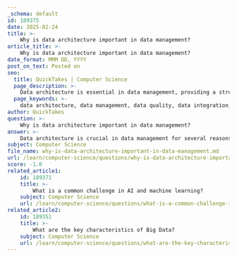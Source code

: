 ```yaml
---
_schema: default
id: 189375
date: 2025-02-24
title: >-
    Why is data architecture important in data management?
article_title: >-
    Why is data architecture important in data management?
date_format: MMM DD, YYYY
post_on_text: Posted on
seo:
  title: QuickTakes | Computer Science
  page_description: >-
    Data architecture is essential in data management, providing a structured framework for data handling, ensuring integration, consistency, scalability, security, and support for advanced analytics, ultimately enhancing decision-making and operational efficiency.
  page_keywords: >-
    data architecture, data management, data quality, data integration, scalability, data governance, security, compliance, advanced analytics, organizational framework
author: QuickTakes
question: >-
    Why is data architecture important in data management?
answer: >-
    Data architecture is crucial in data management for several reasons:\n\n1. **Framework for Data Management**: Data architecture provides a structured framework that defines how data is collected, stored, processed, and utilized within an organization. This framework ensures that all data management activities are aligned with the organization's goals and objectives, facilitating better decision-making and operational efficiency.\n\n2. **Integration of Data Sources**: A well-defined data architecture allows organizations to integrate various data sources into a unified system. This integration is essential for creating a comprehensive view of the data landscape, enabling organizations to leverage insights from disparate data sources effectively.\n\n3. **Data Consistency and Quality**: By establishing policies and standards for data management, data architecture helps maintain data consistency and quality across the organization. This is vital for ensuring that stakeholders can trust the data they are using for analysis and decision-making.\n\n4. **Scalability and Flexibility**: Data architecture supports scalability, allowing organizations to expand their data management capabilities as their data volumes grow. It also provides the flexibility to adapt to changing business needs and technological advancements, ensuring that the data management system remains relevant and effective.\n\n5. **Security and Compliance**: A robust data architecture incorporates security measures and compliance protocols to protect sensitive data. This is increasingly important in today's data-driven environment, where organizations must adhere to various regulations regarding data privacy and security.\n\n6. **Facilitating Data Governance**: Data architecture plays a vital role in data governance by establishing the necessary frameworks for managing data availability, usability, integrity, and security. Effective data governance enhances data integrity and fosters a culture of accountability and trust in data management practices.\n\n7. **Support for Advanced Analytics**: A well-structured data architecture enables organizations to implement advanced analytics and machine learning techniques. By ensuring that data is organized and accessible, organizations can derive actionable insights and drive innovation.\n\nIn summary, data architecture is essential for effective data management as it provides the necessary structure, policies, and standards to ensure data quality, integration, security, and scalability, ultimately supporting better decision-making and operational efficiency.
subject: Computer Science
file_name: why-is-data-architecture-important-in-data-management.md
url: /learn/computer-science/questions/why-is-data-architecture-important-in-data-management
score: -1.0
related_article1:
    id: 189371
    title: >-
        What is a common challenge in AI and machine learning?
    subject: Computer Science
    url: /learn/computer-science/questions/what-is-a-common-challenge-in-ai-and-machine-learning
related_article2:
    id: 189351
    title: >-
        What are the key characteristics of Big Data?
    subject: Computer Science
    url: /learn/computer-science/questions/what-are-the-key-characteristics-of-big-data
---
```


&nbsp;